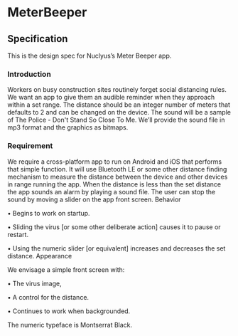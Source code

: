 # MeterBeeper

## Specification

This is the design spec for Nuclyus’s Meter Beeper app.


### Introduction

Workers on busy construction sites routinely forget social distancing rules. We want an app to give them an audible reminder when they approach within a set range. The distance should be an integer number of meters that defaults to 2 and can be changed on the device.
The sound will be a sample of The Police - Don't Stand So Close To Me. We’ll provide the sound file in mp3 format and the graphics as bitmaps.


### Requirement

We require a cross-platform app to run on Android and iOS that performs that simple function. It will use Bluetooth LE or some other distance finding mechanism to measure the distance between the device and other devices in range running the app. When the distance is less than the set distance the app sounds an alarm by playing a sound file.
The user can stop the sound by moving a slider on the app front screen.
Behavior

•	Begins to work on startup.

•	Sliding the virus [or some other deliberate action] causes it to pause or restart.

•	Using the numeric slider [or equivalent] increases and decreases the set distance.
Appearance

We envisage a simple front screen with:

•	The virus image, 

•	A control for the distance.

•	Continues to work when backgrounded.
 
The numeric typeface is Montserrat Black.
